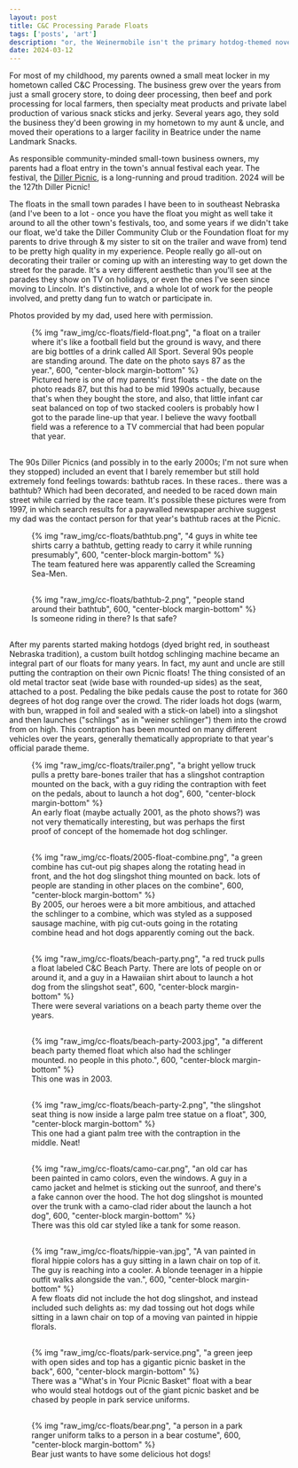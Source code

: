 ```yaml
---
layout: post
title: C&C Processing Parade Floats
tags: ['posts', 'art']
description: "or, the Weinermobile isn't the primary hotdog-themed novelty vehicle in my life"
date: 2024-03-12
---
```

<style>
 figure {
  margin-bottom: 30px;
 }

 figcaption {
  max-width: unset;
 }
</style>

For most of my childhood, my parents owned a small meat locker in my hometown called C&C Processing. The business grew over the years from just a small grocery store, to doing deer processing, then beef and pork processing for local farmers, then specialty meat products and private label production of various snack sticks and jerky. Several years ago, they sold the business they'd been growing in my hometown to my aunt & uncle, and moved their operations to a larger facility in Beatrice under the name Landmark Snacks. 

As responsible community-minded small-town business owners, my parents had a float entry in the town's annual festival each year. The festival, the [Diller Picnic](https://www.dillerpicnic.net/), is a long-running and proud tradition. 2024 will be the 127th Diller Picnic! 

The floats in the small town parades I have been to in southeast Nebraska (and I've been to a lot - once you have the float you might as well take it around to all the other town's festivals, too, and some years if we didn't take our float, we'd take the Diller Community Club or the Foundation float for my parents to drive through & my sister to sit on the trailer and wave from) tend to be pretty high quality in my experience. People really go all-out on decorating their trailer or coming up with an interesting way to get down the street for the parade. It's a very different aesthetic than you'll see at the parades they show on TV on holidays, or even the ones I've seen since moving to Lincoln. It's distinctive, and a whole lot of work for the people involved, and pretty dang fun to watch or participate in.

Photos provided by my dad, used here with permission.

<figure>
  {% img "raw_img/cc-floats/field-float.png", "a float on a trailer where it's like a football field but the ground is wavy, and there are big bottles of a drink called All Sport. Several 90s people are standing around. The date on the photo says 87 as the year.", 600, "center-block margin-bottom" %}
  <figcaption>Pictured here is one of my parents' first floats - the date on the photo reads 87, but this had to be mid 1990s actually, because that's when they bought the store, and also, that little infant car seat balanced on top of two stacked coolers is probably how I got to the parade line-up that year. I believe the wavy football field was a reference to a TV commercial that had been popular that year.</figcaption>
</figure>

The 90s Diller Picnics (and possibly in to the early 2000s; I'm not sure when they stopped) included an event that I barely remember but still hold extremely fond feelings towards: bathtub races. In these races.. there was a bathtub? Which had been decorated, and needed to be raced down main street while carried by the race team. It's possible these pictures were from 1997, in which search results for a paywalled newspaper archive suggest my dad was the contact person for that year's bathtub races at the Picnic.

<figure>
  {% img "raw_img/cc-floats/bathtub.png", "4 guys in white tee shirts carry a bathtub, getting ready to carry it while running presumably", 600, "center-block margin-bottom" %}
  <figcaption>The team featured here was apparently called the Screaming Sea-Men.</figcaption>
</figure>

<figure>
  {% img "raw_img/cc-floats/bathtub-2.png", "people stand around their bathtub", 600, "center-block margin-bottom" %}
  <figcaption>Is someone riding in there? Is that safe?</figcaption>
</figure>

After my parents started making hotdogs (dyed bright red, in southeast Nebraska tradition), a custom built hotdog schlinging machine became an integral part of our floats for many years. In fact, my aunt and uncle are still putting the contraption on their own Picnic floats! The thing consisted of an old metal tractor seat (wide base with rounded-up sides) as the seat, attached to a post. Pedaling the bike pedals cause the post to rotate for 360 degrees of hot dog range over the crowd. The rider loads hot dogs (warm, with bun, wrapped in foil and sealed with a stick-on label) into a slingshot and then launches ("schlings" as in "weiner schlinger") them into the crowd from on high. This contraption has been mounted on many different vehicles over the years, generally thematically appropriate to that year's official parade theme. 


<figure>
  {% img "raw_img/cc-floats/trailer.png", "a bright yellow truck pulls a pretty bare-bones trailer that has a slingshot contraption mounted on the back, with a guy riding the contraption with feet on the pedals, about to launch a hot dog", 600, "center-block margin-bottom" %}
  <figcaption>An early float (maybe actually 2001, as the photo shows?) was not very thematically interesting, but was perhaps the first proof of concept of the homemade hot dog schlinger.</figcaption>
</figure>

<figure>
  {% img "raw_img/cc-floats/2005-float-combine.png", "a green combine has cut-out pig shapes along the rotating head in front, and the hot dog slingshot thing mounted on back. lots of people are standing in other places on the combine", 600, "center-block margin-bottom" %}
  <figcaption>By 2005, our heroes were a bit more ambitious, and attached the schlinger to a combine, which was styled as a supposed sausage machine, with pig cut-outs going in the rotating combine head and hot dogs apparently coming out the back.</figcaption>
</figure>

<figure>
  {% img "raw_img/cc-floats/beach-party.png", "a red truck pulls a float labeled C&C Beach Party. There are lots of people on or around it, and a guy in a Hawaiian shirt about to launch a hot dog from the slingshot seat", 600, "center-block margin-bottom" %}
  <figcaption>There were several variations on a beach party theme over the years.</figcaption>
</figure>

<figure>
  {% img "raw_img/cc-floats/beach-party-2003.jpg", "a different beach party themed float which also had the schlinger mounted. no people in this photo.", 600, "center-block margin-bottom" %}
  <figcaption>This one was in 2003.</figcaption>
</figure>

<figure>
  {% img "raw_img/cc-floats/beach-party-2.png", "the slingshot seat thing is now inside a large palm tree statue on a float", 300, "center-block margin-bottom" %}
  <figcaption>This one had a giant palm tree with the contraption in the middle. Neat!</figcaption>
</figure>

<figure>
  {% img "raw_img/cc-floats/camo-car.png", "an old car has been painted in camo colors, even the windows. A guy in a camo jacket and helmet is sticking out the sunroof, and there's a fake cannon over the hood. The hot dog slingshot is mounted over the trunk with a camo-clad rider about the launch a hot dog", 600, "center-block margin-bottom" %}
  <figcaption>There was this old car styled like a tank for some reason.</figcaption>
</figure>

<figure>
 {% img "raw_img/cc-floats/hippie-van.jpg", "A van painted in floral hippie colors has a guy sitting in a lawn chair on top of it. The guy is reaching into a cooler. A blonde teenager in a hippie outfit walks alongside the van.", 600, "center-block margin-bottom" %}
 <figcaption>A few floats did not include the hot dog slingshot, and instead included such delights as: my dad tossing out hot dogs while sitting in a lawn chair on top of a moving van painted in hippie florals.</figcaption>
</figure>

<figure>
  {% img "raw_img/cc-floats/park-service.png", "a green jeep with open sides and top has a gigantic picnic basket in the back", 600, "center-block margin-bottom" %}
  <figcaption>There was a "What's in Your Picnic Basket" float with a bear who would steal hotdogs out of the giant picnic basket and be chased by people in park service uniforms.</figcaption>
</figure>

<figure>
  {% img "raw_img/cc-floats/bear.png", "a person in a park ranger uniform talks to a person in a bear costume", 600, "center-block margin-bottom" %}
  <figcaption>Bear just wants to have some delicious hot dogs!</figcaption>
</figure>